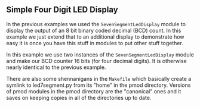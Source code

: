Simple Four Digit LED Display
----------------------------

In the previous examples we used the `SevenSegmentLedDisplay` module to
display the output of an 8 bit binary coded decimal (BCD) count. In this
example we just extend that to an additional display to demonstrate how
easy it is once you have this stuff in modules to put other stuff together.

In this example we use two instances of the `SevenSegmentLedDisplay` module
and make our BCD counter 16 bits (for four decimal digits). It is otherwise
nearly identical to the previous example.

There are also some shennanigans in the `Makefile` which basically create a
symlink to led7segment.py from its "home" in the pmod directory. Versions of
pmod modules in the pmod directory are the "canonical" ones and it saves on
keeping copies in all of the directories up to date.
